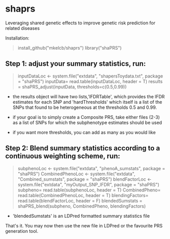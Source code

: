 # shaprs
Leveraging shared genetic effects to improve  genetic risk prediction for related diseases

Installation:
>install_github("mkelcb/shaprs")
>library("shaPRS")
## Step 1: adjust your summary statistics, run:
>inputDataLoc <- system.file("extdata", "shapersToydata.txt", package = "shaPRS")
>inputData= read.table(inputDataLoc, header = T)
>results = shaPRS_adjust(inputData, thresholds=c(0.5,0.99))

- the results object will have two lists,'lFDRTable', which provides the lFDR estimates for each SNP and 'hardThresholds' which itself is a list of the SNPs that found to be heterogeneous at the thresholds 0.5 and 0.99. 

- if your goal is to simply create a Composite PRS, take either files (2-3) as a list of SNPs for which the subphenotype estimates  should be used

- if you want more thresholds, you can add as many as you would like


## Step 2: Blend summary statistics according to a continuous weighting scheme, run:
>subphenoLoc <- system.file("extdata", "phenoA_sumstats", package = "shaPRS")
>CombinedPhenoLoc <- system.file("extdata", "Combined_sumstats", package = "shaPRS")
>blendFactorLoc <- system.file("extdata", "myOutput_SNP_lFDR", package = "shaPRS")
>subpheno= read.table(subphenoLoc, header = T)
>CombinedPheno= read.table(CombinedPhenoLoc, header = T)
>blendingFactors= read.table(blendFactorLoc, header = F)
>blendedSumstats = shaPRS_blend(subpheno, CombinedPheno, blendingFactors)

- 'blendedSumstats' is an LDPred formatted summary statistics file

That's it. You may now then use the new file in LDPred or the favourite PRS generation tool. 
